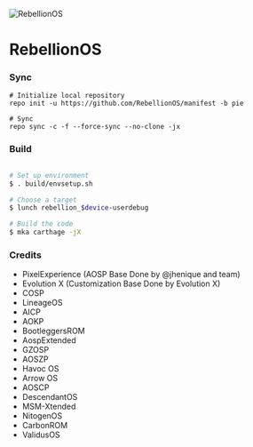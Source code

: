 ![RebellionOS](https://github.com/betallionos/manifest/raw/pie/logo.png)

# RebellionOS #

### Sync ###

```
# Initialize local repository
repo init -u https://github.com/RebellionOS/manifest -b pie

# Sync
repo sync -c -f --force-sync --no-clone -jx
```

### Build ###

```bash

# Set up environment
$ . build/envsetup.sh

# Choose a target
$ lunch rebellion_$device-userdebug

# Build the code
$ mka carthage -jX
```

### Credits ###

- PixelExperience (AOSP Base Done by @jhenique and team)
- Evolution X (Customization Base Done by Evolution X)
- COSP
- LineageOS
- AICP
- AOKP
- BootleggersROM
- AospExtended
- GZOSP
- AOSZP
- Havoc OS
- Arrow OS
- AOSCP
- DescendantOS
- MSM-Xtended
- NitogenOS
- CarbonROM
- ValidusOS
